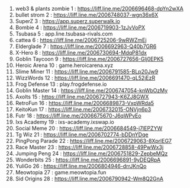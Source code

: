 1. web3 & plants zombie    1   : https://liff.line.me/2006696468-dpYn2wXA
2. bullet strom            2   : https://liff.line.me/2006748037-wgn36x6X
3. SuperZ                  3   : https://app.superz.superwalk.io
4. Bombie                  4   : https://liff.line.me/2006719903-1zJvVoPX
5. Tsubasa                 5   : app.line.tsubasa-rivals.com
6. cattea                  6   : https://liff.line.me/2006725206-9wRWZmEj
7. Elderglade              7   : https://liff.line.me/2006692963-Q40b7GR6
8. X-Hero                  8   : https://liff.line.me/2006730694-MdqP81dx
9. Goblin Taycoon          9   : https://liff.line.me/2006727656-Glj0EPK5
10. Heroic Arena           10  : game.heroicarena.xyz
11. Slime Miner            11  : https://liff.line.me/2006791585-BLp20Jw9
12. WizzWords              12  : https://liff.line.me/2006691470-qL52jEzR
13. Frog Defense           13  : play.frogdefense.io
14. Goblin Master          14  : https://liff.line.me/2006747054-knWbOzMy
15. Axolts                 15  : https://liff.line.me/2006727943-K6ZJ8GWX
16. RetroFun               16  : https://liff.line.me/2006689873-VxpWRda5
17. KeitoKun               17  : https://liff.line.me/2006732015-ONVjn6p3
18. Futr                   18  : https://liff.line.me/2006675670-J6qWPvEo
19. Ixs Academy            19  : ixs-academy.ixswap.io
20. Social Meme            20  : https://liff.line.me/2006684549-j7lEPZYW
21. Tg Wiz                 21  : https://liff.line.me/2006702774-bDDnYDqe
22. PingPong Parade        22  : https://liff.line.me/2006729063-8XprlEG7
23. Race Master            23  : https://liff.line.me/2006728858-49PwWx3j
24. Jumping Peng           24  : https://liff.line.me/2006751829-ZepbeMQz
25. Wonderbits             25  : https://liff.line.me/2006696891-9yDEQRpA
26. YuliGo                 26  : https://liff.line.me/2006804946-drrJKnQo
27. Meowtopia              27  : game.meowtopia.fun
28. Sid Origins            28  : https://liff.line.me/2006790942-Wm8Q2GnA
